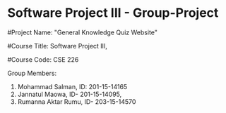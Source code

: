 # Software Project III - Group-Project
#Project Name: "General Knowledge Quiz Website"

#Course Title: Software Project III,

#Course Code: CSE 226


Group Members: 
01. Mohammad Salman, ID: 201-15-14165
02. Jannatul Maowa, ID- 201-15-14095,
03. Rumanna Aktar Rumu, ID- 203-15-14570 
